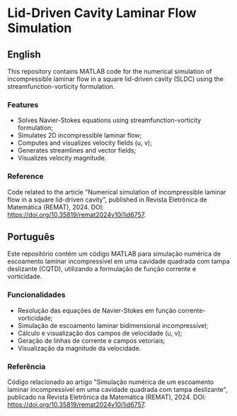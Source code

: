 # Lid-Driven Cavity Laminar Flow Simulation

## English

This repository contains MATLAB code for the numerical simulation of incompressible laminar flow in a square lid-driven cavity (SLDC) using the streamfunction-vorticity formulation.

### Features

- Solves Navier-Stokes equations using streamfunction-vorticity formulation; 
- Simulates 2D incompressible laminar flow;  
- Computes and visualizes velocity fields (u, v);  
- Generates streamlines and vector fields;  
- Visualizes velocity magnitude.

### Reference

Code related to the article "Numerical simulation of incompressible laminar flow in a square lid-driven cavity", published in Revista Eletrônica de Matemática (REMAT), 2024. DOI: https://doi.org/10.35819/remat2024v10i1id6757.


## Português

Este repositório contém um código MATLAB para simulação numérica de escoamento laminar incompressível em uma cavidade quadrada com tampa deslizante (CQTD), utilizando a formulação de função corrente e vorticidade.

### Funcionalidades

- Resolução das equações de Navier-Stokes em função corrente-vorticidade;  
- Simulação de escoamento laminar bidimensional incompressível;  
- Cálculo e visualização dos campos de velocidade (u, v);  
- Geração de linhas de corrente e campos vetoriais;  
- Visualização da magnitude da velocidade.

### Referência

Código relacionado ao artigo "Simulação numérica de um escoamento laminar incompressível em uma cavidade quadrada com tampa deslizante", publicado na Revista Eletrônica da Matemática (REMAT), 2024. DOI: https://doi.org/10.35819/remat2024v10i1id6757.

